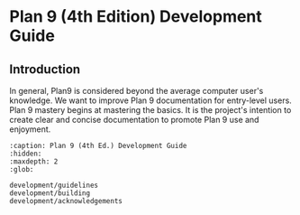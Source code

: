 Plan 9 (4th Edition) Development Guide
======================================

## Introduction

In general, Plan9 is considered beyond the average computer user's knowledge. We want to improve Plan 9 documentation for entry-level users. Plan 9 mastery begins at mastering the basics. It is the project's intention to create clear and concise documentation to promote Plan 9 use and enjoyment.


```{toctree}
:caption: Plan 9 (4th Ed.) Development Guide
:hidden:
:maxdepth: 2
:glob:

development/guidelines
development/building
development/acknowledgements
```

